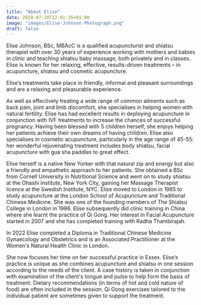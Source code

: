 ```yaml
---
title: "About Elise"
date: 2020-07-20T22:01:35+01:00
image: "images/Elise-Johnson-Photograph.png"
draft: false
---
```

Elise Johnson, BSc, MBAcC is a qualified acupuncturist and shiatsu therapist with over 30 years of experience working with mothers and babies in clinic and teaching shiatsu baby massage, both privately and in classes. Elise is known for her relaxing, effective, results-driven treatments – in acupuncture, shiatsu and cosmetic acupuncture.

Elise’s treatments take place in friendly, informal and pleasant surroundings and are a relaxing and pleasurable experience.

As well as effectively treating a wide range of common ailments such as back pain, joint and limb discomfort, she specialises in helping women with natural fertility: Elise has had excellent results in deploying acupuncture in conjunction with IVF treatments to increase the chances of successful pregnancy. Having been blessed with 5 children herself, she enjoys helping her patients achieve their own dreams of having children. Elise also specialises in cosmetic acupuncture, particularly in the age range of 45-55: her wonderful rejuvenating treatment includes body shiatsu, facial acupuncture with gua sha paddles to great effect.

Elise herself is a native New Yorker with that natural zip and energy but also a friendly and empathetic approach to her patients. She obtained a BSc from Cornell University in Nutritional Science and went on to study shiatsu at the Ohashi Institute, New York City, gaining her Massage Therapist licence at the Swedish Institute, NYC. Elise moved to London in 1985 to study acupuncture at the London School of Acupuncture and Traditional Chinese Medicine. She was one of the founding members of The Shiatsu College in London in 1986. Elise subsequently did clinic training in China where she learnt the practice of Qi Gong. Her interest in Facial Acupuncture started in 2007 and she has completed training with Radha Thambirajah.

In 2022 Elise completed a Diploma in Traditional Chinese Medicine Gynaecology and Obstetrics and is an Associated Practitioner at the Women's Natural Health Clinic in London.

She now focuses her time on her successful practice in Essex. Elise’s practice is unique as she combines acupuncture and shiatsu in one session according to the needs of the client. A case history is taken in conjunction with examination of the client's tongue and pulse to help form the basis of treatment. Dietary recommendations (in terms of hot and cold nature of food)  are often included in the session.  Qi Gong exercises tailored to the individual patient are sometimes given to support the treatment.
